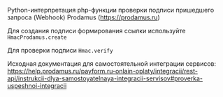 Python-интерпретация php-функции проверки подписи пришедшего запроса (Webhook) Prodamus (https://prodamus.ru)

Для создания подписи формирования ссылки используйте `HmacProdamus.create`

Для проверки подписи `Hmac.verify`

Исходная документация для самостоятельной интеграции сервисов: https://help.prodamus.ru/payform.ru-onlain-oplaty/integracii/rest-api/instrukcii-dlya-samostoyatelnaya-integracii-servisov#proverka-uspeshnoi-integracii
